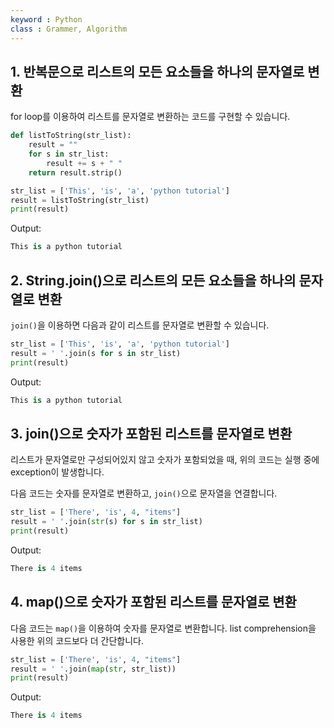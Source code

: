 ```yaml
---
keyword : Python
class : Grammer, Algorithm
---
```



## 1. 반복문으로 리스트의 모든 요소들을 하나의 문자열로 변환

for loop를 이용하여 리스트를 문자열로 변환하는 코드를 구현할 수 있습니다.

```python
def listToString(str_list):
    result = ""
    for s in str_list:
        result += s + " "
    return result.strip()

str_list = ['This', 'is', 'a', 'python tutorial']
result = listToString(str_list)
print(result)
```

Output:

```python
This is a python tutorial
```

## 2. String.join()으로 리스트의 모든 요소들을 하나의 문자열로 변환

`join()`을 이용하면 다음과 같이 리스트를 문자열로 변환할 수 있습니다.

```python
str_list = ['This', 'is', 'a', 'python tutorial']
result = ' '.join(s for s in str_list)
print(result)
```

Output:

```python
This is a python tutorial
```

## 3. join()으로 숫자가 포함된 리스트를 문자열로 변환

리스트가 문자열로만 구성되어있지 않고 숫자가 포함되었을 때, 위의 코드는 실행 중에 exception이 발생합니다.

다음 코드는 숫자를 문자열로 변환하고, `join()`으로 문자열을 연결합니다.

```python
str_list = ['There', 'is', 4, "items"]
result = ' '.join(str(s) for s in str_list)
print(result)
```

Output:

```python
There is 4 items
```

## 4. map()으로 숫자가 포함된 리스트를 문자열로 변환

다음 코드는 `map()`을 이용하여 숫자를 문자열로 변환합니다. list comprehension을 사용한 위의 코드보다 더 간단합니다.

```python
str_list = ['There', 'is', 4, "items"]
result = ' '.join(map(str, str_list))
print(result)
```

Output:

```python
There is 4 items
```